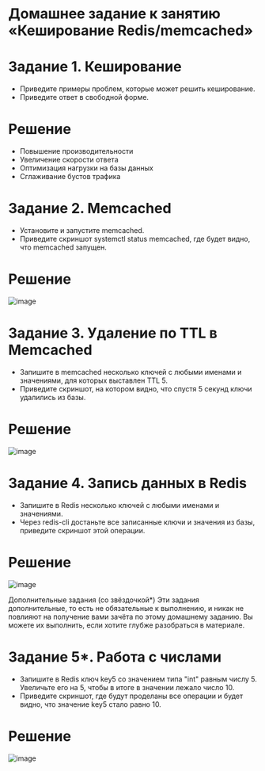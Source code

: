 # Домашнее задание к занятию «Кеширование Redis/memcached»

# Задание 1. Кеширование
- Приведите примеры проблем, которые может решить кеширование.
- Приведите ответ в свободной форме.

# Решение
- Повышение производительности
- Увеличение скорости ответа
- Оптимизация нагрузки на базы данных
- Сглаживание бустов трафика

# Задание 2. Memcached
- Установите и запустите memcached.
- Приведите скриншот systemctl status memcached, где будет видно, что memcached запущен.

# Решение
![image](https://github.com/user-attachments/assets/235fa3c3-a936-41e1-bf6f-e1e91ebb2c17)

# Задание 3. Удаление по TTL в Memcached
- Запишите в memcached несколько ключей с любыми именами и значениями, для которых выставлен TTL 5.
- Приведите скриншот, на котором видно, что спустя 5 секунд ключи удалились из базы.

# Решение
![image](https://github.com/user-attachments/assets/ed742c8e-cfd1-455d-833a-c9ca3060fb8e)

# Задание 4. Запись данных в Redis
- Запишите в Redis несколько ключей с любыми именами и значениями.
- Через redis-cli достаньте все записанные ключи и значения из базы, приведите скриншот этой операции.

# Решение
![image](https://github.com/user-attachments/assets/5d62d5a6-3887-4df3-8564-f0c0bf881766)


Дополнительные задания (со звёздочкой*)
Эти задания дополнительные, то есть не обязательные к выполнению, и никак не повлияют на получение вами зачёта по этому домашнему заданию. Вы можете их выполнить, если хотите глубже разобраться в материале.

# Задание 5*. Работа с числами
- Запишите в Redis ключ key5 со значением типа "int" равным числу 5. Увеличьте его на 5, чтобы в итоге в значении лежало число 10.
- Приведите скриншот, где будут проделаны все операции и будет видно, что значение key5 стало равно 10.

# Решение
![image](https://github.com/user-attachments/assets/667f02fa-3d04-49e8-ab17-821689b936ab)

